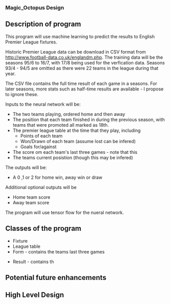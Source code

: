 ### Magic_Octopus Design ###

## Description of program ##

This program will use machine learning to predict the results to English Premier
League fixtures.

Historic Premier League data can be download in CSV format from
http://www.football-data.co.uk/englandm.php. The training data will be the
seasons 95/6 to 16/7, with 17/8 being used for the verfication data. Seasons
93/4 - 94/5 are omitted as there were 22 teams in the league during that year.

The CSV file contains the full time result of each game in a seasons. For later
seasons, more stats such as half-time results are available - I propose to
ignore these.

Inputs to the neural network will be:

* The two teams playing, ordered home and then away
* The position that each team finished in during the previous season, with teams
  that were promoted all marked as 18th.
* The premier league table at the time that they play, including
  - Points of each team
  - Won/Drawn of each team (assume lost can be infered)
  - Goals for/against
* The score om each team's last three games  - note that this
* The teams current posistion (though this may be infered)

The outputs will be:
* A 0 ,1 or 2 for home win, away win or draw

Additional optional outputs will be
* Home team score
* Away team score

The program will use tensor flow for the nueral network.

## Classes of the program ##

* Fixture
* League table
* Form - contains the teams last three games
- Result - contains th

## Potential future enhancements ##

## High Level Design ##



